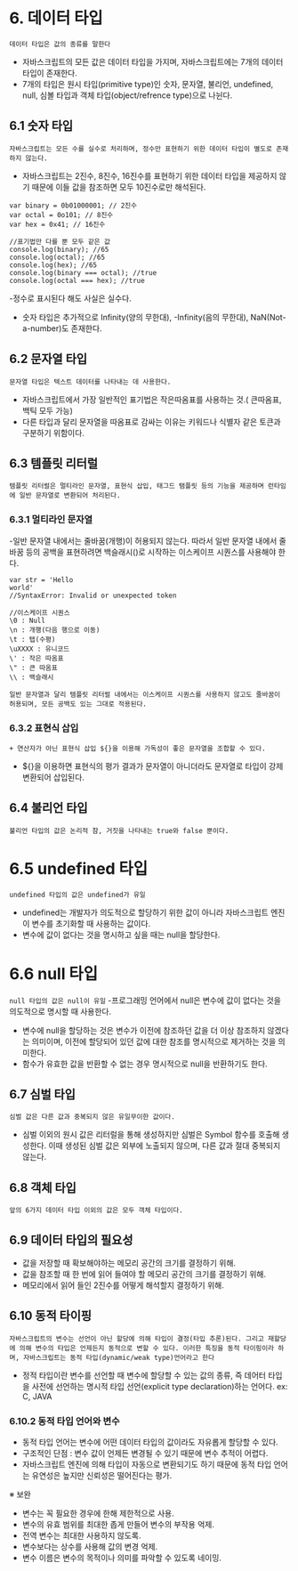 # 6. 데이터 타입

`데이터 타입은 값의 종류를 말한다`

- 자바스크립트의 모든 값은 데이터 타입을 가지며, 자바스크립트에는 7개의 데이터 타입이 존재한다.
- 7개의 타입은 원시 타입(primitive type)인 숫자, 문자열, 불리언, undefined, null, 심볼 타입과 객체 타입(object/refrence type)으로 나뉜다.

## 6.1 숫자 타입

`자바스크립트는 모든 수를 실수로 처리하며, 정수만 표현하기 위한 데이터 타입이 별도로 존재하지 않는다.`

- 자바스크립트는 2진수, 8진수, 16진수를 표현하기 위한 데이터 타입을 제공하지 않기 때문에 이들 값을 참조하면 모두 10진수로만 해석된다.

```
var binary = 0b01000001; // 2진수
var octal = 0o101; // 8진수
var hex = 0x41; // 16진수

//표기법만 다를 뿐 모두 같은 값
console.log(binary); //65
console.log(octal); //65
console.log(hex); //65
console.log(binary === octal); //true
console.log(octal === hex); //true
```


-정수로 표시된다 해도 사실은 실수다.

- 숫자 타입은 추가적으로 Infinity(양의 무한대), -Infinity(음의 무한대), NaN(Not-a-number)도 존재한다.

## 6.2 문자열 타입

`문자열 타입은 텍스트 데이터를 나타내는 데 사용한다.`

- 자바스크립트에서 가장 일반적인 표기법은 작은따옴표를 사용하는 것.( 큰따옴표, 백틱 모두 가능)
- 다른 타입과 달리 문자열을 따옴표로 감싸는 이유는 키워드나 식별자 같은 토큰과 구분하기 위함이다.

## 6.3 템플릿 리터럴

`템플릿 리터럴은 멀티라인 문자열, 표현식 삽입, 태그드 탬플릿 등의 기능을 제공하며 런타임에 일반 문자열로 변환되어 처리된다.`

### 6.3.1 멀티라인 문자열

-일반 문자열 내에서는 줄바꿈(개행)이 허용되지 않는다.
따라서 일반 문자열 내에서 줄바꿈 등의 공백을 표현하려면 백슬래시(\)로 시작하는 이스케이프 시퀀스를 사용해야 한다.

```
var str = 'Hello
world'
//SyntaxError: Invalid or unexpected token
```

```
//이스케이프 시퀀스
\0 : Null
\n : 개행(다음 행으로 이동)
\t : 탭(수평)
\uXXXX : 유니코드
\' : 작은 따옴표
\" : 큰 따옴표
\\ : 백슬래시
```

`일반 문자열과 달리 템플릿 리터럴 내에서는 이스케이프 시퀀스를 사용하지 않고도 줄바꿈이 허용되며, 모든 공백도 있는 그대로 적용된다.`

### 6.3.2 표현식 삽입

`+ 연산자가 아닌 표현식 삽입 ${}을 이용해 가독성이 좋은 문자열을 조합할 수 있다.`

- ${}을 이용하면 표현식의 평가 결과가 문자열이 아니더라도 문자열로 타입이 강제 변환되어 삽입된다.

## 6.4 불리언 타입

`불리언 타입의 값은 논리적 참, 거짓을 나타내는 true와 false 뿐이다.`

# 6.5 undefined 타입

`undefined 타입의 값은 undefined가 유일`

- undefined는 개발자가 의도적으로 할당하기 위한 값이 아니라 자바스크립트 엔진이 변수를 초기화할 때 사용하는 값이다.
- 변수에 값이 없다는 것을 명시하고 싶을 때는 null을 할당한다.

# 6.6 null 타입

`null 타입의 값은 null이 유일` -프로그래밍 언어에서 null은 변수에 값이 없다는 것을 의도적으로 명시할 때 사용한다.

- 변수에 null을 할당하는 것은 변수가 이전에 참조하던 값을 더 이상 참조하지 않겠다는 의미이며, 이전에 할당되어 있던 값에 대한 참조를 명시적으로 제거하는 것을 의미한다.
- 함수가 유효한 값을 반환할 수 없는 경우 명시적으로 null을 반환하기도 한다.

## 6.7 심벌 타입

`심벌 값은 다른 값과 중복되지 않은 유일무이한 값이다.`

- 심벌 이외의 원시 값은 리터럴을 통해 생성하지만 심벌은 Symbol 함수를 호출해 생성한다. 이때 생성된 심벌 값은 외부에 노출되지 않으며, 다른 값과 절대 중복되지 않는다.

## 6.8 객체 타입

`앞의 6가지 데이터 타입 이외의 값은 모두 객체 타입이다.`

## 6.9 데이터 타입의 필요성

- 값을 저장할 때 확보해야하는 메모리 공간의 크기를 결정하기 위해.
- 값을 참조할 때 한 번에 읽어 들여야 할 메모리 공간의 크기를 결정하기 위해.
- 메모리에서 읽어 들인 2진수를 어떻게 해석할지 결정하기 위해.

## 6.10 동적 타이핑

`자바스크립트의 변수는 선언이 아닌 할당에 의해 타입이 결정(타입 추론)된다. 그리고 재할당에 의해 변수의 타입은 언제든지 동적으로 변할 수 있다. 이러한 특징을 동적 타이핑이라 하며, 자바스크립트는 동적 타입(dynamic/weak type)언어라고 한다`

- 정적 타입이란 변수를 선언할 때 변수에 할당할 수 있는 값의 종류, 즉 데어터 타입을 사전에 선언하는 명시적 타입 선언(explicit type declaration)하는 언어다. ex: C, JAVA

### 6.10.2 동적 타입 언어와 변수

- 동적 타입 언어는 변수에 어떤 데이터 타입의 값이라도 자유롭게 할당할 수 있다.
- 구조적인 단점 : 변수 값이 언제든 변경될 수 있기 때문에 변수 추적이 어렵다.
- 자바스크립트 엔진에 의해 타입이 자동으로 변환되기도 하기 때문에 동적 타입 언어는 유연성은 높지만 신뢰성은 떨어진다는 평가.

※ 보완

- 변수는 꼭 필요한 경우에 한해 제한적으로 사용.
- 변수의 유효 범위를 최대한 좁게 만들어 변수의 부작용 억제.
- 전역 변수는 최대한 사용하지 않도록.
- 변수보다는 상수를 사용해 값의 변경 억제.
- 변수 이름은 변수의 목적이나 의미를 파악할 수 있도록 네이밍.
